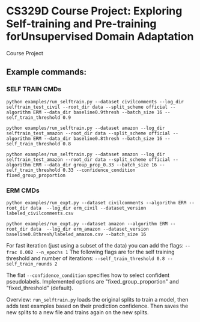 # CS329D Course Project: Exploring Self-training and Pre-training forUnsupervised Domain Adaptation
Course Project


## Example commands:

### SELF TRAIN CMDs
``python examples/run_selftrain.py --dataset civilcomments --log_dir selftrain_test_civil --root_dir data --split_scheme official --algorithm ERM --data_dir baseline0.9thresh --batch_size 16 --self_train_threshold 0.9``

``python examples/run_selftrain.py --dataset amazon --log_dir selftrain_test_amazon --root_dir data --split_scheme official --algorithm ERM --data_dir baseline0.8thresh --batch_size 16 --self_train_threshold 0.8``

``python examples/run_selftrain.py --dataset amazon --log_dir selftrain_test_amazon --root_dir data --split_scheme official --algorithm ERM --data_dir group_prop_0.33 --batch_size 16 --self_train_threshold 0.33 --confidence_condition fixed_group_proportion``

### ERM CMDs
``python examples/run_expt.py --dataset civilcomments --algorithm ERM --root_dir data  --log_dir erm_civil --dataset_version labeled_civilcomments.csv``

``python examples/run_expt.py --dataset amazon --algorithm ERM --root_dir data  --log_dir erm_amazon --dataset_version baseline0.8thresh/labeled_amazon.csv --batch_size 16``

For fast iteration (just using a subset of the data) you can add the flags:
``--frac 0.002 --n_epochs 1``
The following flags are for the self training threshold and number of iterations:
``--self_train_threshold 0.8 --self_train_rounds 2``

The flat ``--confidence_condition`` specifies how to select confident pseudolabels. Implemented options are "fixed_group_proportion" and "fixed_threshold" (default).

Overview: ``run_selftrain.py`` loads the original splits to train a model, then adds test examples based on their prediction confidence. Then saves the new splits to a new file and trains again on the new splits.
